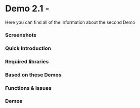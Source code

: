# Demo 2.1 -

Here you can find all of the information about the second Demo

### Screenshots


### Quick Introduction


### Required libraries


### Based on these Demos


### Functions & Issues

### Demos
